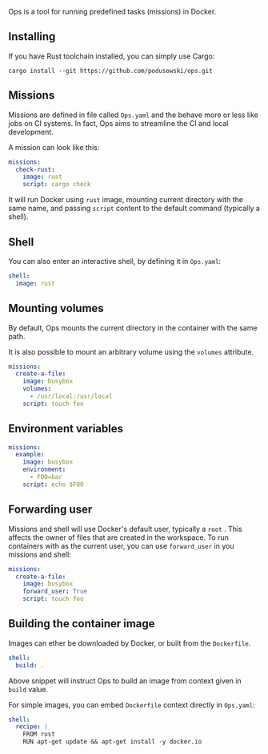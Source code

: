 Ops is a tool for running predefined tasks (missions) in Docker.

## Installing

If you have Rust toolchain installed, you can simply use Cargo:

```
cargo install --git https://github.com/podusowski/ops.git
```

## Missions

Missions are defined in file called `Ops.yaml` and the behave more or less like
jobs on CI systems. In fact, Ops aims to streamline the CI and local development.

A mission can look like this:

```yaml
missions:
  check-rust:
    image: rust
    script: cargo check
```

It will run Docker using `rust` image, mounting current directory with the same
name, and passing `script` content to the default command (typically a shell).

## Shell

You can also enter an interactive shell, by defining it in `Ops.yaml`:

```yaml
shell:
  image: rust
```

## Mounting volumes

By default, Ops mounts the current directory in the container with the same
path.

It is also possible to mount an arbitrary volume using the `volumes` attribute.

```yaml
missions:
  create-a-file:
    image: busybox
    volumes:
      - /usr/local:/usr/local
    script: touch foo
```

## Environment variables

```yaml
missions:
  example:
    image: busybox
    environment:
      - FOO=bar
    script: echo $FOO
```


## Forwarding user

Missions and shell will use Docker's default user, typically a `root` . This
affects the owner of files that are created in the workspace. To run containers
with as the current user, you can use `forward_user` in you missions and shell:

```yaml
missions:
  create-a-file:
    image: busybox
    forward_user: True
    script: touch foo
```

## Building the container image

Images can ether be downloaded by Docker, or built from the `Dockerfile`.

```yaml
shell:
  build: .
```

Above snippet will instruct Ops to build an image from context given in
`build` value.

For simple images, you can embed `Dockerfile` context directly in `Ops.yaml`:

```yaml
shell:
  recipe: |
    FROM rust
    RUN apt-get update && apt-get install -y docker.io
```
